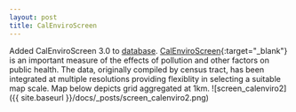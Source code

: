 ```yaml
---
layout: post
title: CalEnviroScreen
---
```

Added CalEnviroScreen 3.0 to [database](docs/pages/database.html). [CalEnviroScreen](http://oehha.ca.gov/calenviroscreen){:target="_blank"} is an important measure of the effects of pollution and other factors on public health.
The data, originally compiled by census tract, has been integrated at multiple resolutions providing flexiblity in selecting a suitable map scale. 
Map below depicts grid aggregated at 1km.
![screen_calenviro2]({{ site.baseurl }}/docs/_posts/screen_calenviro2.png)
